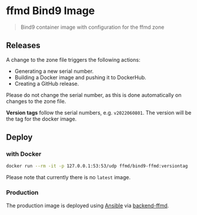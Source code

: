 # ffmd Bind9 Image

> Bind9 container image with configuration for the ffmd zone

## Releases

A change to the zone file triggers the following actions:
* Generating a new serial number.
* Building a Docker image and pushing it to DockerHub.
* Creating a GitHub release.

Please do not change the serial number, as this is done automatically
on changes to the zone file.

**Version tags** follow the serial numbers, e.g. `v2022060801`.
The version will be the tag for the docker image.

## Deploy

### with Docker

```bash
docker run --rm -it -p 127.0.0.1:53:53/udp ffmd/bind9-ffmd:versiontag
```

Please note that currently there is no `latest` image.

### Production

The production image is deployed using [Ansible](https://github.com/FreifunkMD/backend-ffmd) via [backend-ffmd](https://github.com/FreifunkMD/backend-ffmd).
